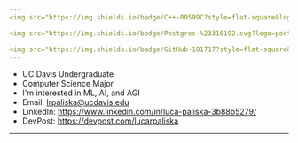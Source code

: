 ```yaml
---
<img src="https://img.shields.io/badge/C++-00599C?style=flat-square&logo=cplusplus&logoColor=white"> <img src="https://img.shields.io/badge/C-A8B9CC?style=flat-square&logo=c&logoColor=white"> <img src="https://img.shields.io/badge/Python-3776AB?style=flat-square&logo=python&logoColor=white"> <img src="https://img.shields.io/badge/Java-007396?style=flat-square&logo=java&logoColor=white"> <img src="https://img.shields.io/badge/Rust-000000?style=flat-square&logo=Rust&logoColor=white"> <img src="https://img.shields.io/badge/HTML5-E34F26?style=flat-square&logo=html5&logoColor=white">  <img src="https://img.shields.io/badge/Swift-F05138?style=flat-square&logo=swift&logoColor=white"> <img src="https://img.shields.io/badge/JavaScript-F7DF1E?style=flat-square&logo=JavaScript&logoColor=white"> <img src="https://img.shields.io/badge/SQL-4479A1?style=flat-square&logo=SQL&logoColor=white">

<img src="https://img.shields.io/badge/Postgres-%23316192.svg?logo=postgresql&logoColor=white"> <img src="https://img.shields.io/badge/Supabase-3FCF8E?logo=supabase&logoColor=fff">

<img src="https://img.shields.io/badge/GitHub-181717?style=flat-square&logo=github&logoColor=white"> <img src="https://img.shields.io/badge/Neovim-57A143?logo=neovim&logoColor=fff"> <img src="https://custom-icon-badges.demolab.com/badge/Visual%20Studio%20Code-0078d7.svg?logo=vsc&logoColor=white"> <img src="https://img.shields.io/badge/Jupyter-F37626?style=flat-square&logo=jupyter&logoColor=white">
---
```

- UC Davis Undergraduate
- Computer Science Major
- I'm interested in ML, AI, and AGI
- Email: lrpaliska@ucdavis.edu
- LinkedIn: https://www.linkedin.com/in/luca-paliska-3b88b5279/
- DevPost: https://devpost.com/lucarpaliska
---
